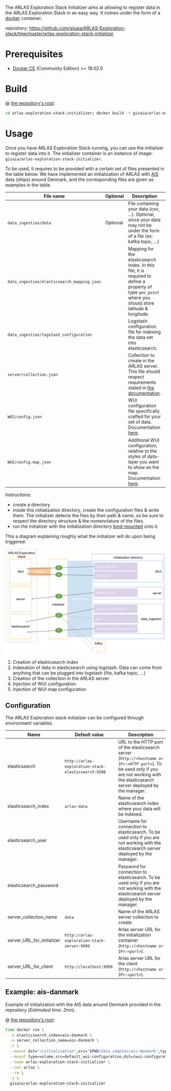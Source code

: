 The ARLAS Exploration Stack Initializer aims at allowing to register data in the ARLAS Exploration Stack in an easy way. It comes under the form of a [docker](https://docker.com) container.

repository: https://github.com/gisaia/ARLAS-Exploration-stack/tree/master/arlas-exploration-stack-initializer

# Prerequisites

- [Docker CE](https://docs.docker.com/install/) (Community Edition) >= 18.02.0

# Build

@ [the repository's root](https://github.com/gisaia/ARLAS-Exploration-stack/tree/master):

```bash
cd arlas-exploration-stack-initializer; docker build -t gisaia/arlas-exploration-stack-initializer .; cd -
```

# Usage

Once you have ARLAS Exploration Stack running, you can use the initializer to register data into it. The initializer container is an instance of image: `gisaia/arlas-exploration-stack-initializer`.

To be used, it requires to be provided with a certain set of files presented in the table below. We have implemented an initialization of ARLAS with [AIS](https://en.wikipedia.org/wiki/Automatic_identification_system) data (ships) around Denmark, and the corresponding files are given as examples in the table.

| File name | Optional | Description | Example: ais-danmark |
|-|-|-|-|
| `data_ingestion/data` | Optional | File containing your data (csv, ...). Optional, since your data may not be under the form of a file (ex: kafka topic, ...) | [data_samples/ais-danmark/data_ingestion/data](https://github.com/gisaia/ARLAS-Exploration-stack/blob/master/data_samples/ais-danmark/data_ingestion/data) |
| `data_ingestion/elasticsearch_mapping.json` | | Mapping for the elasticsearch index. In this file, it is required to define a property of type `geo_point` where you should store latitude & longitude. | [data_samples/ais-danmark/data_ingestion/elasticsearch_mapping.json](https://github.com/gisaia/ARLAS-Exploration-stack/blob/master/data_samples/ais-danmark/data_ingestion/elasticsearch_mapping.json) |
| `data_ingestion/logstash_configuration` | | Logstash configuration file for indexing the data set into elasticsearch. | [data_samples/ais-danmark/data_ingestion/logstash_configuration](https://github.com/gisaia/ARLAS-Exploration-stack/blob/master/data_samples/ais-danmark/data_ingestion/logstash_configuration) |
| `server/collection.json` | | Collection to create in the ARLAS server. This file should respect requirements stated in [the documentation](http://arlas.io/arlas-tech/current/arlas-collection-model/). | [data_samples/ais-danmark/server/collection.json](https://github.com/gisaia/ARLAS-Exploration-stack/blob/master/data_samples/ais-danmark/server/collection.json) |
| `WUI/config.json` | | WUI configuration file specifically crafted for your set of data. Documentation [here](http://arlas.io/arlas-tech/current/arlas-wui-configuration/). | [data_samples/ais-danmark/WUI/config.json](https://github.com/gisaia/ARLAS-Exploration-stack/blob/master/data_samples/ais-danmark/WUI/config.json) |
| `WUI/config.map.json` | | Additional WUI configuration, relative to the styles of data-layer you want to show on the map. Documentation [here](http://arlas.io/arlas-tech/current/arlas-wui-configuration/). | [data_samples/ais-danmark/WUI/config.map.json](https://github.com/gisaia/ARLAS-Exploration-stack/blob/master/data_samples/ais-danmark/WUI/config.map.json) |

Instructions:
  - create a directory
  - inside this initialization directory, create the configuration files & write them. The initializer detects the files by their path & name, so be sure to respect the directory structure & the nomenclature of the files.
  - run the initializer with the initialization directory [bind-mounted](https://docs.docker.com/storage/bind-mounts/) onto it.

This a diagram explaining roughly what the initializer will do upon being triggered:

![Initialization](initialization.svg)

1. Creation of elasticsearch index
2. Indexation of data in elasticsearch using logstash. Data can come from anything that can be plugged into logstash (file, kafka topic, ...)
3. Creation of the collection in the ARLAS server
4. Injection of WUI configuration
5. Injection of WUI map configuration

## Configuration

The ARLAS Exploration stack initializer can be configured through environment variables.

| Name | Default value | Description |
|-|-|-|
| elasticsearch | `http://arlas-exploration-stack-elasticsearch:9200` | URL to the HTTP port of the elasticsearch server (`http://<hostname or IP>:<HTTP port>`). To be used only if you are not working with the elasticsearch server deployed by the manager. |
| elasticsearch_index | `arlas-data` | Name of the elasticsearch index where your data will be indexed. |
| elasticsearch_user | | Username for connection to elasticsearch. To be used only if you are not working with the elasticsearch server deployed by the manager. |
| elasticsearch_password | | Password for connection to elasticsearch. To be used only if you are not working with the elasticsearch server deployed by the manager. |
| server_collection_name | `data` | Name of the ARLAS server collection to create. |
| server_URL_for_initializer | `http://arlas-exploration-stack-server:9999` | Arlas server URL for the initialization container (`http://<hostname or IP>:<port>`). |
| server_URL_for_client | `http://localhost:9999` | Arlas server URL for the client (`http://<hostname or IP>:<port>`). |

## Example: ais-danmark

Example of initialization with the AIS data around Denmark provided in the repository (*Estimated time: 2mn*).

@ [the repository's root](https://github.com/gisaia/ARLAS-Exploration-stack/tree/master):

```bash
time docker run \
  -e elasticsearch_index=ais-danmark \
  -e server_collection_name=ais-danmark \
  -i \
  --mount dst="/initialization",src="$PWD/data_samples/ais-danmark",type=bind \
  --mount type=volume,src=default_wui-configuration,dst=/wui-configuration \
  --name arlas-exploration-stack-initializer \
  --net arlas \
  --rm \
  -t \
  gisaia/arlas-exploration-stack-initializer
```